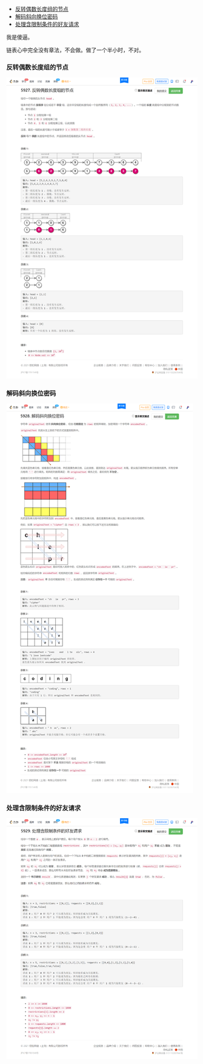 
<!-- @import "[TOC]" {cmd="toc" depthFrom=1 depthTo=6 orderedList=false} -->

<!-- code_chunk_output -->

- [反转偶数长度组的节点](#反转偶数长度组的节点)
- [解码斜向换位密码](#解码斜向换位密码)
- [处理含限制条件的好友请求](#处理含限制条件的好友请求)

<!-- /code_chunk_output -->

我是傻逼。

链表心中完全没有章法，不会做。做了一个半小时，不对。

### 反转偶数长度组的节点

![](./images/2021111401.png)

### 解码斜向换位密码

![](./images/2021111402.png)

### 处理含限制条件的好友请求

![](./images/2021111403.png)

